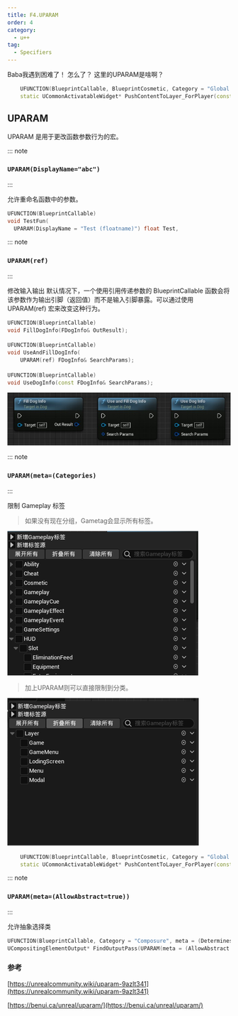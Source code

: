 ```yaml
---
title: F4.UPARAM
order: 4
category:
  - u++
tag:
  - Specifiers
---
```


<chatmessage avatar="../../assets/emoji/bqb (4).png" :avatarWidth="45">
Baba我遇到困难了！
</chatmessage>

<chatmessage avatar="../../assets/emoji/bqb (2).png" :avatarWidth="40" alignLeft>
怎么了？
</chatmessage>

<chatmessage avatar="../../assets/emoji/bqb (4).png" :avatarWidth="45">
这里的UPARAM是啥啊？
</chatmessage>

```cpp
	UFUNCTION(BlueprintCallable, BlueprintCosmetic, Category = "Global UI Extensions")
	static UCommonActivatableWidget* PushContentToLayer_ForPlayer(const ULocalPlayer* LocalPlayer, UPARAM(meta = (Categories = "UI.Layer")) FGameplayTag LayerName, UPARAM(meta = (AllowAbstract = false)) TSubclassOf<UCommonActivatableWidget> WidgetClass);
```
## UPARAM
<chatmessage avatar="../../assets/emoji/bqb (1).png" :avatarWidth="40" alignLeft>
UPARAM 是用于更改函数参数行为的宏。
</chatmessage>


::: note
### `UPARAM(DisplayName="abc")`
:::

<chatmessage avatar="../../assets/emoji/bqb (2).png" :avatarWidth="40" alignLeft>
允许重命名函数中的参数。
</chatmessage>

```cpp
UFUNCTION(BlueprintCallable)
void TestFun(
  UPARAM(DisplayName = "Test (floatname)") float Test,
```


::: note
### `UPARAM(ref)`
:::

<chatmessage avatar="../../assets/emoji/bqb (2).png" :avatarWidth="40" alignLeft>
修改输入输出
</chatmessage>

 <chatmessage avatar="../../assets/emoji/new1.png" :avatarWidth="40" alignLeft>
默认情况下，一个使用引用传递参数的 BlueprintCallable 函数会将该参数作为输出引脚（返回值）而不是输入引脚暴露。可以通过使用 UPARAM(ref) 宏来改变这种行为。
</chatmessage>

```cpp
UFUNCTION(BlueprintCallable)
void FillDogInfo(FDogInfo& OutResult);

UFUNCTION(BlueprintCallable)
void UseAndFillDogInfo(
    UPARAM(ref) FDogInfo& SearchParams);

UFUNCTION(BlueprintCallable)
void UseDogInfo(const FDogInfo& SearchParams);
```

![](..%2Fassets%2Fuparam-ref.jpg)

::: note
###  `UPARAM(meta=(Categories)`
:::

<chatmessage avatar="../../assets/emoji/new5.png" :avatarWidth="40" alignLeft>
限制 Gameplay 标签
</chatmessage>

>如果没有现在分组，Gametag会显示所有标签。

![](..%2Fassets%2Fwithoutparam.png)

>加上UPARAM则可以直接限制到分类。

![](..%2Fassets%2Fhasuparam.png)

```cpp
	UFUNCTION(BlueprintCallable, BlueprintCosmetic, Category = "Global UI Extensions")
	static UCommonActivatableWidget* PushContentToLayer_ForPlayer(const ULocalPlayer* LocalPlayer, UPARAM(meta = (Categories = "UI.Layer")) FGameplayTag LayerName, UPARAM(meta = (AllowAbstract = false)) TSubclassOf<UCommonActivatableWidget> WidgetClass);
```



::: note
###  `UPARAM(meta=(AllowAbstract=true))`
:::

<chatmessage avatar="../../assets/emoji/bqb (2).png" :avatarWidth="40" alignLeft>
允许抽象选择类
</chatmessage>

```cpp
UFUNCTION(BlueprintCallable, Category = "Composure", meta = (DeterminesOutputType = "OutputType"))
UCompositingElementOutput* FindOutputPass(UPARAM(meta = (AllowAbstract = "false"))TSubclassOf<UCompositingElementOutput> OutputType);
```

### 参考

[https://unrealcommunity.wiki/uparam-9azlt341](https://unrealcommunity.wiki/uparam-9azlt341)

[https://benui.ca/unreal/uparam/](https://benui.ca/unreal/uparam/)
